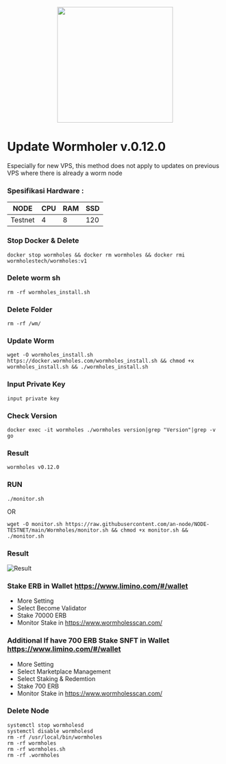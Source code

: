 <p align="center">
  <img width="270" height="auto" src="https://user-images.githubusercontent.com/108969749/201534786-9fd914e1-fe09-456f-b56a-4082da2ae687.jpeg">
</p>

# Update Wormholer v.0.12.0
Especially for new VPS, this method does not apply to updates on previous VPS where there is already a worm node

### Spesifikasi Hardware :
NODE  | CPU     | RAM      | SSD     |
| ------------- | ------------- | ------------- | -------- |
| Testnet | 4          | 8         | 120  |

### Stop Docker & Delete
```
docker stop wormholes && docker rm wormholes && docker rmi wormholestech/wormholes:v1
```
### Delete worm sh
```
rm -rf wormholes_install.sh
```
### Delete Folder
```
rm -rf /wm/
```
### Update Worm
```
wget -O wormholes_install.sh https://docker.wormholes.com/wormholes_install.sh && chmod +x wormholes_install.sh && ./wormholes_install.sh
```
### Input Private Key
```
input private key
```
### Check Version
```
docker exec -it wormholes ./wormholes version|grep "Version"|grep -v go
```
### Result
```
wormholes v0.12.0
```
### RUN
```
./monitor.sh
```
OR 
```
wget -O monitor.sh https://raw.githubusercontent.com/an-node/NODE-TESTNET/main/Wormholes/monitor.sh && chmod +x monitor.sh && ./monitor.sh
```
### Result

![Result](https://user-images.githubusercontent.com/96678356/218034065-09a84bf4-64c9-472d-b96c-4e760ca8f48c.PNG)

### Stake ERB in Wallet https://www.limino.com/#/wallet
- More Setting
- Select Become Validator
- Stake 70000 ERB
- Monitor Stake in https://www.wormholesscan.com/

### Additional If have 700 ERB Stake SNFT in Wallet https://www.limino.com/#/wallet
- More Setting
- Select Marketplace Management
- Select Staking & Redemtion
- Stake 700 ERB
- Monitor Stake in https://www.wormholesscan.com/

### Delete Node
```
systemctl stop wormholesd
systemctl disable wormholesd
rm -rf /usr/local/bin/wormholes
rm -rf wormholes
rm -rf wormholes.sh
rm -rf .wormholes
```
